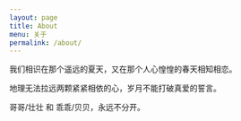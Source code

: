 ```yaml
---
layout: page
title: About
menu: 关于
permalink: /about/
---
```


我们相识在那个遥远的夏天，又在那个人心惶惶的春天相知相恋。

地理无法拉远两颗紧紧相依的心，岁月不能打破真爱的誓言。

哥哥/壮壮 和 乖乖/贝贝，永远不分开。
